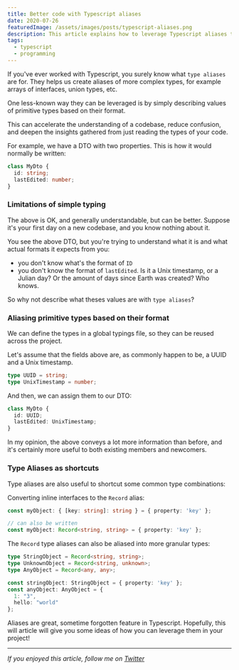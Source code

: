 ```yaml
---
title: Better code with Typescript aliases
date: 2020-07-26
featuredImage: /assets/images/posts/typescript-aliases.png
description: This article explains how to leverage Typescript aliases to help us increase the readability and understanding of the code
tags:
  - typescript
  - programming
---
```


If you've ever worked with Typescript, you surely know what `type aliases` are for. They helps us create aliases of more complex types, for example arrays of interfaces, union types, etc.

One less-known way they can be leveraged is by simply describing values of primitive types based on their format.

This can accelerate the understanding of a codebase, reduce confusion, and deepen the insights gathered from just reading the types of your code.

For example, we have a DTO with two properties. This is how it would normally be written:

```typescript
class MyDto {
  id: string;
  lastEdited: number;
}
```

### Limitations of simple typing

The above is OK, and generally understandable, but can be better. Suppose it's your first day on a new codebase, and you know nothing about it.

You see the above DTO, but you're trying to understand what it is and what actual formats it expects from you:

- you don't know what's the format of `ID`
- you don't know the format of `lastEdited`. Is it a Unix timestamp, or a Julian day? Or the amount of days since Earth was created? Who knows.

So why not describe what theses values are with `type aliases`?

### Aliasing primitive types based on their format

We can define the types in a global typings file, so they can be reused across the project.

Let's assume that the fields above are, as commonly happen to be, a UUID and a Unix timestamp.

```typescript
type UUID = string;
type UnixTimestamp = number;
```

And then, we can assign them to our DTO:

```typescript
class MyDto {
  id: UUID;
  lastEdited: UnixTimestamp;
}
```

In my opinion, the above conveys a lot more information than before, and it's certainly more useful to both existing members and newcomers.

### Type Aliases as shortcuts
Type aliases are also useful to shortcut some common type combinations:

Converting inline interfaces to the `Record` alias:

```typescript
const myObject: { [key: string]: string } = { property: 'key' };

// can also be written
const myObject: Record<string, string> = { property: 'key' };
```

The `Record` type aliases can also be aliased into more granular types:

```typescript
type StringObject = Record<string, string>;
type UnknownObject = Record<string, unknown>;
type AnyObject = Record<any, any>;

const stringObject: StringObject = { property: 'key' };
const anyObject: AnyObject = {
  1: "3",
  hello: "world"
};
```


Aliases are great, sometime forgotten feature in  Typescript. Hopefully, this will article will give you some ideas of how you can leverage them in your project!
***

_If you enjoyed this article, follow me on [Twitter](https://twitter.com/gc_psk)_
